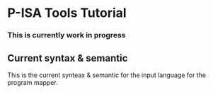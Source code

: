 # P-ISA Tools Tutorial
### This is currently work in progress 

## Current syntax & semantic

This is the current synteax & semantic for the input language for the program mapper.

